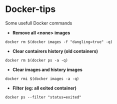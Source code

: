 # Docker-tips
Some usefull Docker commands


* __Remove all \<none> images__
  
```
docker rm $(docker images -f "dangling=true" -q)
```

* __Clear contairers history (old containers)__
```
docker rm $(docker ps -a -q)
```

* __Clear images and history images__
```
docker rmi $(docker images -a -q)
```

* __Filter (eg: all exited container)__
```
docker ps --filter "status=exited"

